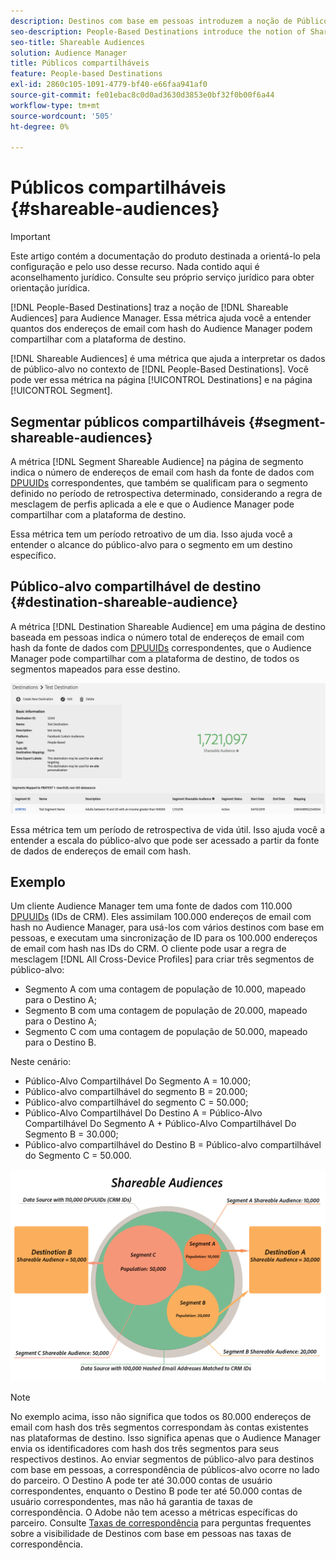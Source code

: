 ```yaml
---
description: Destinos com base em pessoas introduzem a noção de Públicos compartilháveis no Audience Manager. Essa métrica ajuda você a entender quantos dos endereços de email com hash do Audience Manager podem compartilhar com a plataforma de destino.
seo-description: People-Based Destinations introduce the notion of Shareable Audiences to Audience Manager. This metric helps you understand how many of the hashed email addresses Audience Manager can share with the destination platform.
seo-title: Shareable Audiences
solution: Audience Manager
title: Públicos compartilháveis
feature: People-based Destinations
exl-id: 2860c105-1091-4779-bf40-e66faa941af0
source-git-commit: fe01ebac8c0d0ad3630d3853e0bf32f0b00f6a44
workflow-type: tm+mt
source-wordcount: '505'
ht-degree: 0%

---
```


# Públicos compartilháveis {#shareable-audiences}

>[!IMPORTANT]
>Este artigo contém a documentação do produto destinada a orientá-lo pela configuração e pelo uso desse recurso. Nada contido aqui é aconselhamento jurídico. Consulte seu próprio serviço jurídico para obter orientação jurídica.

[!DNL People-Based Destinations] traz a noção de [!DNL Shareable Audiences] para Audience Manager. Essa métrica ajuda você a entender quantos dos endereços de email com hash do Audience Manager podem compartilhar com a plataforma de destino.

[!DNL Shareable Audiences] é uma métrica que ajuda a interpretar os dados de público-alvo no contexto de [!DNL People-Based Destinations]. Você pode ver essa métrica na página [!UICONTROL Destinations] e na página [!UICONTROL Segment].

## Segmentar públicos compartilháveis {#segment-shareable-audiences}

A métrica [!DNL Segment Shareable Audience] na página de segmento indica o número de endereços de email com hash da fonte de dados com [DPUUIDs](../../reference/ids-in-aam.md) correspondentes, que também se qualificam para o segmento definido no período de retrospectiva determinado, considerando a regra de mesclagem de perfis aplicada a ele e que o Audience Manager pode compartilhar com a plataforma de destino.

Essa métrica tem um período retroativo de um dia. Isso ajuda você a entender o alcance do público-alvo para o segmento em um destino específico.

## Público-alvo compartilhável de destino {#destination-shareable-audience}

A métrica [!DNL Destination Shareable Audience] em uma página de destino baseada em pessoas indica o número total de endereços de email com hash da fonte de dados com [DPUUIDs](../../reference/ids-in-aam.md) correspondentes, que o Audience Manager pode compartilhar com a plataforma de destino, de todos os segmentos mapeados para esse destino.

![públicos-alvo-compartilháveis](assets/dest-shareable-audiences.png)

Essa métrica tem um período de retrospectiva de vida útil. Isso ajuda você a entender a escala do público-alvo que pode ser acessado a partir da fonte de dados de endereços de email com hash.

## Exemplo

Um cliente Audience Manager tem uma fonte de dados com 110.000 [DPUUIDs](../../reference/ids-in-aam.md) (IDs de CRM). Eles assimilam 100.000 endereços de email com hash no Audience Manager, para usá-los com vários destinos com base em pessoas, e executam uma sincronização de ID para os 100.000 endereços de email com hash nas IDs do CRM. O cliente pode usar a regra de mesclagem [!DNL All Cross-Device Profiles] para criar três segmentos de público-alvo:

* Segmento A com uma contagem de população de 10.000, mapeado para o Destino A;
* Segmento B com uma contagem de população de 20.000, mapeado para o Destino A;
* Segmento C com uma contagem de população de 50.000, mapeado para o Destino B.

Neste cenário:

* Público-Alvo Compartilhável Do Segmento A = 10.000;
* Público-alvo compartilhável do segmento B = 20.000;
* Público-alvo compartilhável do segmento C = 50.000;
* Público-Alvo Compartilhável Do Destino A = Público-Alvo Compartilhável Do Segmento A + Público-Alvo Compartilhável Do Segmento B = 30.000;
* Público-alvo compartilhável do Destino B = Público-alvo compartilhável do Segmento C = 50.000.

![diagrama-públicos-compartilháveis](assets/shareable-audiences.png)

>[!NOTE]
>
>No exemplo acima, isso não significa que todos os 80.000 endereços de email com hash dos três segmentos correspondam às contas existentes nas plataformas de destino. Isso significa apenas que o Audience Manager envia os identificadores com hash dos três segmentos para seus respectivos destinos. Ao enviar segmentos de público-alvo para destinos com base em pessoas, a correspondência de públicos-alvo ocorre no lado do parceiro. O Destino A pode ter até 30.000 contas de usuário correspondentes, enquanto o Destino B pode ter até 50.000 contas de usuário correspondentes, mas não há garantia de taxas de correspondência. O Adobe não tem acesso a métricas específicas do parceiro. Consulte [Taxas de correspondência](../../faq/faq-people-based-destinations.md#match-rates) para perguntas frequentes sobre a visibilidade de Destinos com base em pessoas nas taxas de correspondência.
